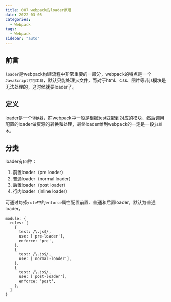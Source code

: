 ```yaml
---
title: 007 webpack的loader原理
date: 2022-03-05
categories:
  - Webpack
tags:
  - Webpack
sidebar: "auto"
---
```


## 前言
`loader`是webpack构建流程中非常重要的一部分，webpack的特点是一个`JavaScript打包工具`，默认只能处理`js`文件，而对于html、css、图片等非js模块是无法处理的，这时候就要loader了。

## 定义
loader是一个`转换器`，在webpack中一般是根据test匹配到对应的模块，然后调用配置的loader做资源的转换和处理，最终loader给到webpack的一定是一段`js脚本`。

## 分类
loader有四种：
1. 前置loader（pre loader）
2. 普通loader（normal loader）
3. 后置loader（post loader）
4. 行内loader（inline loader）

可通过每条`rule`中的`enforce`属性配置前置、普通和后置loader，默认为普通loader。
```
module: {
  rules: [
    {
      test: /\.js$/,
      use: ['pre-loader'],
      enforce: 'pre',
    },
    {
      test: /\.js$/,
      use: ['normal-loader'],
    },
    {
      test: /\.js$/,
      use: ['post-loader'],
      enforce: 'post',
    },
  ]
}
```